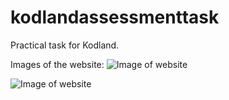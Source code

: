 # kodlandassessmenttask
Practical task for Kodland.

Images of the website:
![Image of website](https://github.com/1Blademaster/kodlandassessmenttask/readme_images/image1.png)

![Image of website](https://github.com/1Blademaster/kodlandassessmenttask/readme_images/image2.png)
